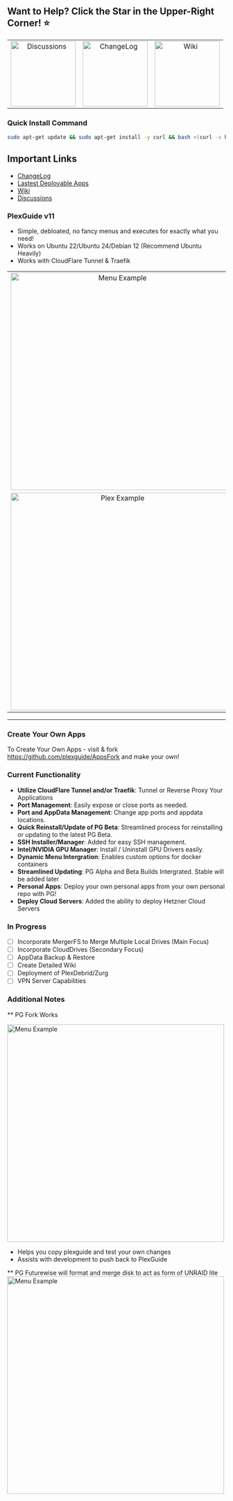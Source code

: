 ## Want to Help? Click the Star in the Upper-Right Corner! ⭐

<p align="center">
  <table align="center">
    <tr>
      <td align="center"><img src="https://i.imgur.com/uUZlvY6.png" alt="Discussions" width="150"></td>
      <td align="center"><img src="https://imgur.com/dVavlTB.jpg" alt="ChangeLog" width="150"></td>
      <td align="center"><img src="https://i.imgur.com/YNf9ps0.png" alt="Wiki" width="150"></td>
    </tr>
  </table>
</p>


### Quick Install Command

```bash
sudo apt-get update && sudo apt-get install -y curl && bash <(curl -s https://raw.githubusercontent.com/plexguide/Installer/v11/install_menu.sh)
```

## Important Links
- [ChangeLog](https://github.com/plexguide/PlexGuide.com/wiki/Change-Log)
- [Lastest Deployable Apps](https://github.com/plexguide/Apps)
- [Wiki](https://github.com/plexguide/PlexGuide.com/wiki)
- [Discussions](https://github.com/plexguide/PlexGuide.com/discussions)

### PlexGuide v11

* Simple, debloated, no fancy menus and executes for exactly what you need!
* Works on Ubuntu 22/Ubuntu 24/Debian 12 (Recommend Ubuntu Heavily)
* Works with CloudFlare Tunnel & Traefik

<p align="center">
  <table align="center">
    <tr>
      <td align="center"><img src="https://i.imgur.com/60GtUzl.jpeg" alt="Menu Example" width="500"></td>
      <td align="center"><img src="https://i.imgur.com/TNy3rmn.jpeg" alt="Plex Example" width="500"></td>
    </tr>
    <tr>
      <td align="center"><img src="https://i.imgur.com/goozBTI.jpeg" alt="Plex Example" width="500"></td>
      <td align="center"><img src="https://i.imgur.com/uemOQUJ.jpeg" alt="Plex Example" width="500"></td>
    </tr>
  </table>
</p>

----
### Create Your Own Apps
To Create Your Own Apps - visit & fork https://github.com/plexguide/AppsFork and make your own!

### **Current Functionality**

- **Utilize CloudFlare Tunnel and/or Traefik**: Tunnel or Reverse Proxy Your Applications
- **Port Management**: Easily expose or close ports as needed.
- **Port and AppData Management**: Change app ports and appdata locations.
- **Quick Reinstall/Update of PG Beta**: Streamlined process for reinstalling or updating to the latest PG Beta.
- **SSH Installer/Manager**: Added for easy SSH management.
- **Intel/NVIDIA GPU Manager**: Install / Uninstall GPU Drivers easily.
- **Dynamic Menu Intergration**: Enables custom options for docker containers
- **Streamlined Updating**: PG Alpha and Beta Builds Intergrated. Stable will be added later
- **Personal Apps**: Deploy your own personal apps from your own personal repo with PG!
- **Deploy Cloud Servers**: Added the ability to deploy Hetzner Cloud Servers

### **In Progress**
 
- [ ] Incorporate MergerFS to Merge Multiple Local Drives (Main Focus)  
- [ ] Incorporate CloudDrives (Secondary Focus)  
- [ ] AppData Backup & Restore  
- [ ] Create Detailed Wiki
- [ ] Deployment of PlexDebrid/Zurg
- [ ] VPN Server Capabilities

### **Additional Notes**

** PG Fork Works

<img src="https://i.imgur.com/AhSpjrL.jpeg" alt="Menu Example" width="500">

- Helps you copy plexguide and test your own changes
- Assists with development to push back to PlexGuide

** PG Futurewise will format and merge disk to act as form of UNRAID lite
<img src="https://i.imgur.com/muqXL24.jpeg" alt="Menu Example" width="500">
